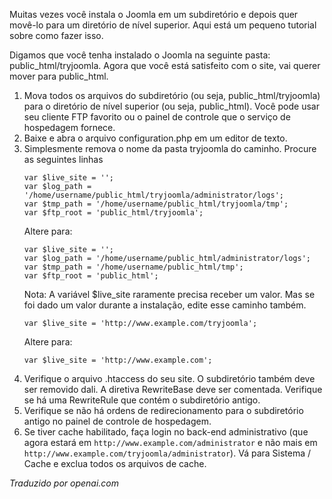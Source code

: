 <!-- Filename: Moving_the_site_among_directories/sub-directories / Display title: Movendo o Diretório de Instalação -->

Muitas vezes você instala o Joomla em um subdiretório e depois quer movê-lo para um diretório de nível superior. Aqui está um pequeno tutorial sobre como fazer isso.

Digamos que você tenha instalado o Joomla na seguinte pasta: public_html/tryjoomla. Agora que você está satisfeito com o site, vai querer mover para public_html.

1. Mova todos os arquivos do subdiretório (ou seja, public_html/tryjoomla) para o diretório de nível superior (ou seja, public_html). Você pode usar seu cliente FTP favorito ou o painel de controle que o serviço de hospedagem fornece.
2. Baixe e abra o arquivo configuration.php em um editor de texto.
3. Simplesmente remova o nome da pasta tryjoomla do caminho. Procure as seguintes linhas
    ```
    var $live_site = '';
    var $log_path = '/home/username/public_html/tryjoomla/administrator/logs';
    var $tmp_path = '/home/username/public_html/tryjoomla/tmp';
    var $ftp_root = 'public_html/tryjoomla';
    ```
    Altere para:
    ```
    var $live_site = '';
    var $log_path = '/home/username/public_html/administrator/logs';
    var $tmp_path = '/home/username/public_html/tmp';
    var $ftp_root = 'public_html';
    ```
    Nota: A variável \$live_site raramente precisa receber um valor. Mas se foi dado um valor durante a instalação, edite esse caminho também.
    ```
    var $live_site = 'http://www.example.com/tryjoomla';
    ```
    Altere para:
    ```
    var $live_site = 'http://www.example.com';
    ```
4. Verifique o arquivo .htaccess do seu site. O subdiretório também deve ser removido dali. A diretiva RewriteBase deve ser comentada. Verifique se há uma RewriteRule que contém o subdiretório antigo.
5. Verifique se não há ordens de redirecionamento para o subdiretório antigo no painel de controle de hospedagem.
6. Se tiver cache habilitado, faça login no back-end administrativo (que agora estará em `http://www.example.com/administrator` e não mais em `http://www.example.com/tryjoomla/administrator`). Vá para Sistema / Cache e exclua todos os arquivos de cache.

*Traduzido por openai.com*
